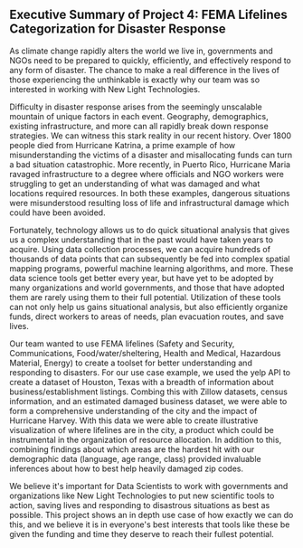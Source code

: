 ## Executive Summary of Project 4: FEMA Lifelines Categorization for Disaster Response

As climate change rapidly alters the world we live in, governments and NGOs need to be prepared to quickly, efficiently, and effectively respond to any form of disaster. The chance to make a real difference in the lives of those experiencing the unthinkable is exactly why our team was so interested in working with New Light Technologies.

Difficulty in disaster response arises from the seemingly unscalable mountain of unique factors in each event. Geography, demographics, existing infrastructure, and more can all rapidly break down response strategies. We can witness this stark reality in our recent history. Over 1800 people died from Hurricane Katrina, a prime example of how misunderstanding the victims of a disaster and misallocating funds can turn a bad situation catastrophic. More recently, in Puerto Rico, Hurricane Maria ravaged infrastructure to a degree where officials and NGO workers were struggling to get an understanding of what was damaged and what locations required resources. In both these examples, dangerous situations were misunderstood resulting loss of life and infrastructural damage which could have been avoided.

Fortunately, technology allows us to do quick situational analysis that gives us a complex understanding that in the past would have taken years to acquire. Using data collection processes, we can acquire hundreds of thousands of data points that can subsequently be fed into complex spatial mapping programs, powerful machine learning algorithms, and more. These data science tools get better every year, but have yet to be adopted by many organizations and world governments, and those that have adopted them are rarely using them to their full potential. Utilization of these tools can not only help us gains situational analysis, but also efficiently organize funds, direct workers to areas of needs, plan evacuation routes, and save lives.

Our team wanted to use FEMA lifelines (Safety and Security, Communications, Food/water/sheltering, Health and Medical, Hazardous Material, Energy) to create a toolset for better understanding and responding to disasters. For our use case example, we used the yelp API to create a dataset of Houston, Texas with a breadth of information about business/establishment listings. Combing this with Zillow datasets, census information, and an estimated damaged business dataset, we were able to form a comprehensive understanding of the city and the impact of Hurricane Harvey. With this data we were able to create illustrative visualization of where lifelines are in the city, a product which could be instrumental in the organization of resource allocation. In addition to this, combining findings about which areas are the hardest hit with our demographic data (language, age range, class) provided invaluable inferences about how to best help heavily damaged zip codes.

We believe it's important for Data Scientists to work with governments and organizations like New Light Technologies to put new scientific tools to action, saving lives and responding to disastrous situations as best as possible. This project shows an in depth use case of how exactly we can do this, and we believe it is in everyone's best interests that tools like these be given the funding and time they deserve to reach their fullest potential.
